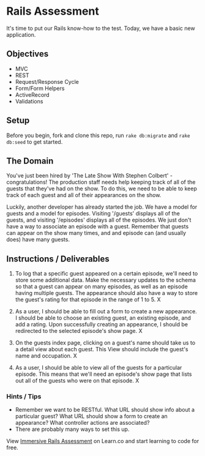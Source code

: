 # Rails Assessment

It's time to put our Rails know-how to the test. Today, we have a basic new application.

## Objectives
+ MVC
+ REST
+ Request/Response Cycle
+ Form/Form Helpers
+ ActiveRecord
+ Validations

## Setup

Before you begin, fork and clone this repo, run `rake db:migrate` and `rake db:seed` to get started.

## The Domain

You've just been hired by 'The Late Show With Stephen Colbert' - congratulations! The production staff needs help keeping track of all of the guests that they've had on the show. To do this, we need to be able to keep track of each guest and all of their appearances on the show.

Luckily, another developer has already started the job. We have a model for guests and a model for episodes. Visiting '/guests' displays all of the guests, and visiting '/episodes' displays all of the episodes. We just don't have a way to associate an episode with a guest. Remember that guests can appear on the show many times, and and episode can (and usually does) have many guests.

## Instructions / Deliverables
1. To log that a specific guest appeared on a certain episode, we'll need to store some additional data. Make the necessary updates to the schema so that a guest can appear on many episodes, as well as an episode having multiple guests.  The appearance should also have a way to store the guest's rating for that episode in the range of 1 to 5. X

2. As a user, I should be able to fill out a form to create a new appearance. I should be able to choose an existing guest, an existing episode, and add a rating. Upon successfully creating an appearance, I should be redirected to the selected episode's show page. X

3. On the guests index page, clicking on a guest's name should take us to a detail view about each guest. This View should include the guest's name and occupation. X

4. As a user, I should be able to view all of the guests for a particular episode. This means that we'll need an episode's show page that lists out all of the guests who were on that episode. X



### Hints / Tips

+ Remember we want to be RESTful. What URL should show info about a particular guest? What URL should show a form to create an appearance? What controller actions are associated?  
+ There are probably many ways to set this up.

<p class='util--hide'>View <a href='https://learn.co/lessons/immersive-rails-assessment'>Immersive Rails Assessment</a> on Learn.co and start learning to code for free.</p>
